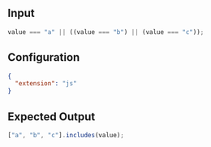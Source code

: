 
## Input
```javascript input
value === "a" || ((value === "b") || (value === "c"));
```

## Configuration
```json configuration
{
  "extension": "js"
}
```

## Expected Output
```javascript expected output
["a", "b", "c"].includes(value);
```

